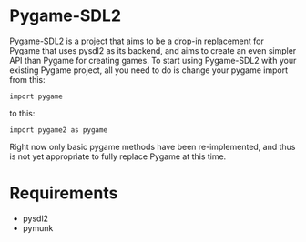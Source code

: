 Pygame-SDL2
===========

Pygame-SDL2 is a project that aims to be a drop-in replacement for Pygame
that uses pysdl2 as its backend, and aims to create an even simpler API
than Pygame for creating games. To start using Pygame-SDL2 with your existing
Pygame project, all you need to do is change your pygame import from this:

```import pygame```

to this:

```import pygame2 as pygame```

Right now only basic pygame methods have been re-implemented, and thus
is not yet appropriate to fully replace Pygame at this time.


Requirements
============

* pysdl2
* pymunk
